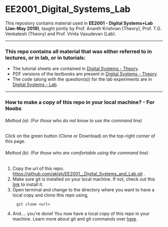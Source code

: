 # EE2001_Digital_Systems_Lab

This reposiory contains material used in <b>EE2001 - Digital Systems+Lab (Jan-May 2019)</b>, taught jointly by Prof. Ananth Krishnan (Theory), Prof. T.G. Venkatesh (Theory) and Prof. Vinita Vasudevan (Lab).

---

### This repo contains all material that was either referred to in lectures, or in lab, or in tutorials:
  * The tutorial sheets are contained in [Digital Systems - Theory](https://github.com/aklsh/EE2001__Digital_Systems_and_Lab/tree/master/Digital%20Systems%20-%20Theory).
  * PDF versions of the textbooks are present in [Digital Systems - Theory](https://github.com/aklsh/EE2001__Digital_Systems_and_Lab/tree/master/Digital%20Systems%20-%20Theory).
  * The code (along with the question(s)) for the lab experiments are in [Digital Systems - Lab](https://github.com/aklsh/EE2001__Digital_Systems_and_Lab/tree/master/Digital%20Systems%20-%20Lab).
  
---
### How to make a copy of this repo in your local machine? - For Noobs

   ###### Method (a): (For those who do not know to use the command line)
   Click on the green button (Clone or Download) on the top-right corner of this page.
   ###### Method (b): (For those who are comfortable using the command line)
   1. Copy the url of this repo. https://github.com/aklsh/EE2001__Digital_Systems_and_Lab.git .
   2. Make sure git is installed on your local machine. If not, check out this [link](https://git-scm.com/downloads) to install it.
   3. Open terminal and change to the directory where you want to have a local copy and clone this repo using,   
   ~~~ 
        git clone <url>
   ~~~
   4. And.... you're done! You now have a local copy of this repo in your machine. Learn more about git and git commands over [here](https://try.github.io/).
